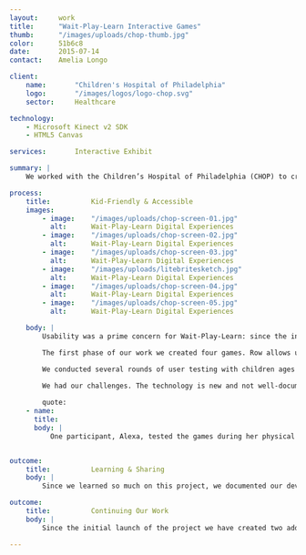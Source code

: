 ```yaml
---
layout:     work
title:      "Wait-Play-Learn Interactive Games"
thumb:      "/images/uploads/chop-thumb.jpg"
color:      51b6c8
date:       2015-07-14
contact:    Amelia Longo

client:
    name:       "Children's Hospital of Philadelphia"
    logo:       "/images/logos/logo-chop.svg"
    sector:     Healthcare

technology:
    - Microsoft Kinect v2 SDK
    - HTML5 Canvas

services:       Interactive Exhibit

summary: |
    We worked with the Children’s Hospital of Philadelphia (CHOP) to create the Wait-Play-Learn Digital Interactive Games, a series of hands-free experiences for the waiting areas in their new facility, using HTML5 Canvas, JavaScript, and Microsoft’s Kinect SDK v2. Our work with CHOP highlights our dedication to user experience and our passion for learning.

process:
    title:          Kid-Friendly & Accessible
    images:
        - image:    "/images/uploads/chop-screen-01.jpg"
          alt:      Wait-Play-Learn Digital Experiences
        - image:    "/images/uploads/chop-screen-02.jpg"
          alt:      Wait-Play-Learn Digital Experiences
        - image:    "/images/uploads/chop-screen-03.jpg"
          alt:      Wait-Play-Learn Digital Experiences
        - image:    "/images/uploads/litebritesketch.jpg"
          alt:      Wait-Play-Learn Digital Experiences
        - image:    "/images/uploads/chop-screen-04.jpg"
          alt:      Wait-Play-Learn Digital Experiences
        - image:    "/images/uploads/chop-screen-05.jpg"
          alt:      Wait-Play-Learn Digital Experiences

    body: |
        Usability was a prime concern for Wait-Play-Learn: since the interactives are in a medical setting for children, we needed to design them to be kid friendly, and accessible to children with physical and mental disabilities. 

        The first phase of our work we created four games. Row allows users to control boats with their hands to reach pennies that float about the pond. In Fly, using opening and closing motions with their hands, users can fly paper airplanes in various patterns. Roll gives users the power to manipulate a pinball machine with their hands. In Climb, players can virtually climb a rock wall with splatter animations. 

        We conducted several rounds of user testing with children ages 6 to 14 where we were able to test range of motion, mobility, learnability, and of course, fun. From user testing we made adjustments to each game. We made Roll more game like by adding special golden balls that had specific objectives for where to direct them. We got rid of the initial boat wheel on screen to navigate in Boats, and instead allowed users to move the boats with just their hands. The throwing motion was made easier in Fly. In Climb we adjusted from having one large rock climbing panel to three separate tracks, one for each player. 

        We had our challenges. The technology is new and not well-documented, which led us to develop many of the required features from scratch, and in a very short timeframe, with less than three months to design, develop and install the first two interactives. But we’re not complaining: our end result was the creation of several fun and motivational games that get kids moving and learning.
        
        quote:
    - name:       
      title:      
      body: |
          One participant, Alexa, tested the games during her physical therapy—she was shy, quiet, and unable to walk by herself. At the end of the testing session, her mood improved and she felt confident enough to show us that she could walk by herself (to her grandmother’s delight).


outcome:
    title:          Learning & Sharing
    body: |
        Since we learned so much on this project, we documented our development process to share via [our blog](http://interactivemechanics.com/news/2016/06/what-working-for-chop-taught-us/). And since we had so much fun, we made several games reusable, with the hope of implementing them in other spaces in the future. 

outcome:
    title:          Continuing Our Work
    body: |
        Since the initial launch of the project we have created two additional games - a Lite Brite board that allows users to paint with their hands, and Explore, a game that allows users to uncover fossils by digging with their hands through sand. Initially each floor contained only one game, but after feedback from patients, we set the interactives to rotate through each game every 30 minutes. Our interactives currently live on seven floors in CHOP, with four additional floors forthcoming that will each introduce a new game. 

---
```


